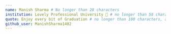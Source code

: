 ```yaml
---
name: Manish Sharma # No longer than 28 characters
institution: Lovely Professional University 🚩 # no longer than 58 characters
quote: Enjoy every bit of Graduation # no longer than 100 characters, avoid using quotes(") to guarantee the format remains the same.
github_user: ManishSharma1402
---
```

